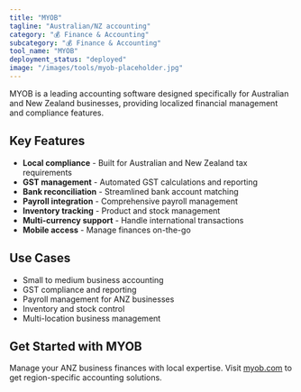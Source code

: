 ```yaml
---
title: "MYOB"
tagline: "Australian/NZ accounting"
category: "💰 Finance & Accounting"
subcategory: "💰 Finance & Accounting"
tool_name: "MYOB"
deployment_status: "deployed"
image: "/images/tools/myob-placeholder.jpg"
---
```

MYOB is a leading accounting software designed specifically for Australian and New Zealand businesses, providing localized financial management and compliance features.

## Key Features

- **Local compliance** - Built for Australian and New Zealand tax requirements
- **GST management** - Automated GST calculations and reporting
- **Bank reconciliation** - Streamlined bank account matching
- **Payroll integration** - Comprehensive payroll management
- **Inventory tracking** - Product and stock management
- **Multi-currency support** - Handle international transactions
- **Mobile access** - Manage finances on-the-go

## Use Cases

- Small to medium business accounting
- GST compliance and reporting
- Payroll management for ANZ businesses
- Inventory and stock control
- Multi-location business management

## Get Started with MYOB

Manage your ANZ business finances with local expertise. Visit [myob.com](https://www.myob.com) to get region-specific accounting solutions.